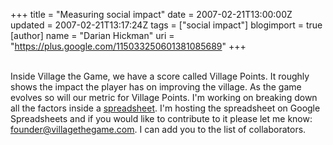 +++
title = "Measuring social impact"
date = 2007-02-21T13:00:00Z
updated = 2007-02-21T13:17:24Z
tags = ["social impact"]
blogimport = true 
[author]
	name = "Darian Hickman"
	uri = "https://plus.google.com/115033250601381085689"
+++

<a onblur="try {parent.deselectBloggerImageGracefully();} catch(e) {}" href="http://www.villagethegame.com/uploaded_images/vp-735699.jpg"><img style="margin: 0pt 10px 10px 0pt; float: left; cursor: pointer;" src="http://www.villagethegame.com/uploaded_images/vp-733491.jpg" alt="" border="0" /></a><br />Inside Village the Game, we have a score called Village Points.  It roughly shows the impact the player has on improving the village.  As the game evolves so will our metric for Village Points.  I'm working on breaking down all the factors inside a <a href="http://spreadsheets.google.com/pub?key=pCRoTBbGNNnVbixuacfPvXQ">spreadsheet</a>.  I'm hosting the spreadsheet on Google Spreadsheets and if you would like to contribute to it please let me know: founder@villagethegame.com. I can add you to the list of collaborators.
